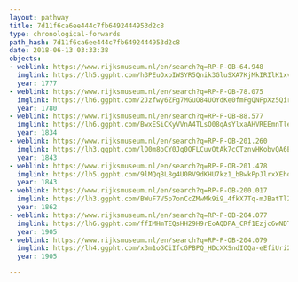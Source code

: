 ```yaml
---
layout: pathway
title: 7d11f6ca6ee444c7fb6492444953d2c8
type: chronological-forwards
path_hash: 7d11f6ca6ee444c7fb6492444953d2c8
date: 2018-06-13 03:33:38
objects:
- weblink: https://www.rijksmuseum.nl/en/search?q=RP-P-OB-64.948
  imglink: https://lh5.ggpht.com/h3PEuOxoIWSYR5Qnik3GluSXA7KjMkIRIlK1xvCgUAP9fxCbSGBwGRSJCO3Ih_SsWclDZld6Q9nRy1mBhrNhnVq_-p8=s200
  year: 1777
- weblink: https://www.rijksmuseum.nl/en/search?q=RP-P-OB-78.075
  imglink: https://lh6.ggpht.com/2Jzfwy6ZFg7MGuO84UOYdKe0fmFgQNFpXz5Qirk70SIjHmknm-HYIlyiMBhzR4wuXW9v-BtePzz1AsL3V1Ro1oVnAsM=s200
  year: 1780
- weblink: https://www.rijksmuseum.nl/en/search?q=RP-P-OB-88.577
  imglink: https://lh6.ggpht.com/BwxESiCKyVVnA4TLsO08qAsYlxaAHVREEmnTleMpogkjfJK_8hJf2xjg0YRgVvGyxdDytwk3hG7WrkL9uFZyj6f-rQ=s200
  year: 1834
- weblink: https://www.rijksmuseum.nl/en/search?q=RP-P-OB-201.260
  imglink: https://lh3.ggpht.com/lO0m8oCY0Jq0OFLCuvOtAk7cCTznvHKobvQA6EYVPIg7xN6YXUYsnzs1s1cbtEPf4w46J5idqgE9mfiQZQmgy2WTnrIa=s200
  year: 1843
- weblink: https://www.rijksmuseum.nl/en/search?q=RP-P-OB-201.478
  imglink: https://lh5.ggpht.com/9lMQqBL8g4U0RV9dKHU7kz1_bBwkPpJlrxXEhqL1vUFwguKwDTgsrFm1zB50Cy_QKHz5GS6mxaD04i9B19h02E0SKJo=s200
  year: 1843
- weblink: https://www.rijksmuseum.nl/en/search?q=RP-P-OB-200.017
  imglink: https://lh3.ggpht.com/BWuF7V5p7onCcZMwMk9i9_4fkX7Tq-mJBatTlZ44CFYQVca3qOaRrDitKKbqasbPo_-WKC6jbbHZdVkhKLvOMvkgPA=s200
  year: 1862
- weblink: https://www.rijksmuseum.nl/en/search?q=RP-P-OB-204.077
  imglink: https://lh6.ggpht.com/ffIMHmTEQsHH29H9rEoAQDPA_CRf1Ezjc6wNDTZbj9w-gWKhWSrzmn-tmmLCdbrXdJWYYv3B1AFcvqE8ecBptojK5ro8=s200
  year: 1905
- weblink: https://www.rijksmuseum.nl/en/search?q=RP-P-OB-204.079
  imglink: https://lh4.ggpht.com/x3m1oGCiIfcGPBPQ_HDcXXSndIOQa-eEfiUri2-PwCCa2MNwfGKcR_fA4r9O6iyfj00Ethq35c22vn22MiqamXXqMg=s200
  year: 1905

---
```

